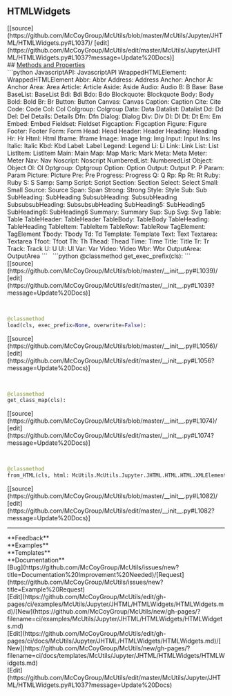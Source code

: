 ## <a id="McUtils.McUtils.Jupyter.JHTML.HTMLWidgets.HTMLWidgets">HTMLWidgets</a> 

<div class="docs-source-link" markdown="1">
[[source](https://github.com/McCoyGroup/McUtils/blob/master/McUtils/Jupyter/JHTML/HTMLWidgets.py#L1037)/
[edit](https://github.com/McCoyGroup/McUtils/edit/master/McUtils/Jupyter/JHTML/HTMLWidgets.py#L1037?message=Update%20Docs)]
</div>









<div class="collapsible-section">
 <div class="collapsible-section collapsible-section-header" markdown="1">
## <a class="collapse-link" data-toggle="collapse" href="#methods" markdown="1"> Methods and Properties</a> <a class="float-right" data-toggle="collapse" href="#methods"><i class="fa fa-chevron-down"></i></a>
 </div>
 <div class="collapsible-section collapsible-section-body collapse show" id="methods" markdown="1">
 ```python
JavascriptAPI: JavascriptAPI
WrappedHTMLElement: WrappedHTMLElement
Abbr: Abbr
Address: Address
Anchor: Anchor
A: Anchor
Area: Area
Article: Article
Aside: Aside
Audio: Audio
B: B
Base: Base
BaseList: BaseList
Bdi: Bdi
Bdo: Bdo
Blockquote: Blockquote
Body: Body
Bold: Bold
Br: Br
Button: Button
Canvas: Canvas
Caption: Caption
Cite: Cite
Code: Code
Col: Col
Colgroup: Colgroup
Data: Data
Datalist: Datalist
Dd: Dd
Del: Del
Details: Details
Dfn: Dfn
Dialog: Dialog
Div: Div
Dl: Dl
Dt: Dt
Em: Em
Embed: Embed
Fieldset: Fieldset
Figcaption: Figcaption
Figure: Figure
Footer: Footer
Form: Form
Head: Head
Header: Header
Heading: Heading
Hr: Hr
Html: Html
Iframe: Iframe
Image: Image
Img: Img
Input: Input
Ins: Ins
Italic: Italic
Kbd: Kbd
Label: Label
Legend: Legend
Li: Li
Link: Link
List: List
ListItem: ListItem
Main: Main
Map: Map
Mark: Mark
Meta: Meta
Meter: Meter
Nav: Nav
Noscript: Noscript
NumberedList: NumberedList
Object: Object
Ol: Ol
Optgroup: Optgroup
Option: Option
Output: Output
P: P
Param: Param
Picture: Picture
Pre: Pre
Progress: Progress
Q: Q
Rp: Rp
Rt: Rt
Ruby: Ruby
S: S
Samp: Samp
Script: Script
Section: Section
Select: Select
Small: Small
Source: Source
Span: Span
Strong: Strong
Style: Style
Sub: Sub
SubHeading: SubHeading
SubsubHeading: SubsubHeading
SubsubsubHeading: SubsubsubHeading
SubHeading5: SubHeading5
SubHeading6: SubHeading6
Summary: Summary
Sup: Sup
Svg: Svg
Table: Table
TableHeader: TableHeader
TableBody: TableBody
TableHeading: TableHeading
TableItem: TableItem
TableRow: TableRow
TagElement: TagElement
Tbody: Tbody
Td: Td
Template: Template
Text: Text
Textarea: Textarea
Tfoot: Tfoot
Th: Th
Thead: Thead
Time: Time
Title: Title
Tr: Tr
Track: Track
U: U
Ul: Ul
Var: Var
Video: Video
Wbr: Wbr
OutputArea: OutputArea
```
<a id="McUtils.McUtils.Jupyter.JHTML.HTMLWidgets.HTMLWidgets.get_exec_prefix" class="docs-object-method">&nbsp;</a> 
```python
@classmethod
get_exec_prefix(cls): 
```
<div class="docs-source-link" markdown="1">
[[source](https://github.com/McCoyGroup/McUtils/blob/master/__init__.py#L1039)/
[edit](https://github.com/McCoyGroup/McUtils/edit/master/__init__.py#L1039?message=Update%20Docs)]
</div>


<a id="McUtils.McUtils.Jupyter.JHTML.HTMLWidgets.HTMLWidgets.load" class="docs-object-method">&nbsp;</a> 
```python
@classmethod
load(cls, exec_prefix=None, overwrite=False): 
```
<div class="docs-source-link" markdown="1">
[[source](https://github.com/McCoyGroup/McUtils/blob/master/__init__.py#L1056)/
[edit](https://github.com/McCoyGroup/McUtils/edit/master/__init__.py#L1056?message=Update%20Docs)]
</div>


<a id="McUtils.McUtils.Jupyter.JHTML.HTMLWidgets.HTMLWidgets.get_class_map" class="docs-object-method">&nbsp;</a> 
```python
@classmethod
get_class_map(cls): 
```
<div class="docs-source-link" markdown="1">
[[source](https://github.com/McCoyGroup/McUtils/blob/master/__init__.py#L1074)/
[edit](https://github.com/McCoyGroup/McUtils/edit/master/__init__.py#L1074?message=Update%20Docs)]
</div>


<a id="McUtils.McUtils.Jupyter.JHTML.HTMLWidgets.HTMLWidgets.from_HTML" class="docs-object-method">&nbsp;</a> 
```python
@classmethod
from_HTML(cls, html: McUtils.McUtils.Jupyter.JHTML.HTML.HTML.XMLElement, event_handlers=None, debug_pane=None, **props): 
```
<div class="docs-source-link" markdown="1">
[[source](https://github.com/McCoyGroup/McUtils/blob/master/__init__.py#L1082)/
[edit](https://github.com/McCoyGroup/McUtils/edit/master/__init__.py#L1082?message=Update%20Docs)]
</div>
 </div>
</div>












---


<div markdown="1" class="text-secondary">
<div class="container">
  <div class="row">
   <div class="col" markdown="1">
**Feedback**   
</div>
   <div class="col" markdown="1">
**Examples**   
</div>
   <div class="col" markdown="1">
**Templates**   
</div>
   <div class="col" markdown="1">
**Documentation**   
</div>
   <div class="col" markdown="1">
   
</div>
   <div class="col" markdown="1">
   
</div>
   <div class="col" markdown="1">
   
</div>
</div>
  <div class="row">
   <div class="col" markdown="1">
[Bug](https://github.com/McCoyGroup/McUtils/issues/new?title=Documentation%20Improvement%20Needed)/[Request](https://github.com/McCoyGroup/McUtils/issues/new?title=Example%20Request)   
</div>
   <div class="col" markdown="1">
[Edit](https://github.com/McCoyGroup/McUtils/edit/gh-pages/ci/examples/McUtils/Jupyter/JHTML/HTMLWidgets/HTMLWidgets.md)/[New](https://github.com/McCoyGroup/McUtils/new/gh-pages/?filename=ci/examples/McUtils/Jupyter/JHTML/HTMLWidgets/HTMLWidgets.md)   
</div>
   <div class="col" markdown="1">
[Edit](https://github.com/McCoyGroup/McUtils/edit/gh-pages/ci/docs/McUtils/Jupyter/JHTML/HTMLWidgets/HTMLWidgets.md)/[New](https://github.com/McCoyGroup/McUtils/new/gh-pages/?filename=ci/docs/templates/McUtils/Jupyter/JHTML/HTMLWidgets/HTMLWidgets.md)   
</div>
   <div class="col" markdown="1">
[Edit](https://github.com/McCoyGroup/McUtils/edit/master/McUtils/Jupyter/JHTML/HTMLWidgets.py#L1037?message=Update%20Docs)   
</div>
   <div class="col" markdown="1">
   
</div>
   <div class="col" markdown="1">
   
</div>
   <div class="col" markdown="1">
   
</div>
</div>
</div>
</div>